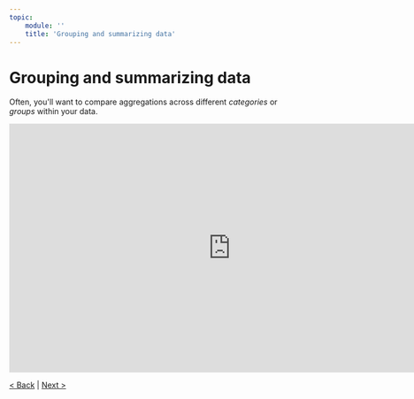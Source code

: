 ```yaml
---
topic:
    module: ''
    title: 'Grouping and summarizing data'
---
```


# Grouping and summarizing data

Often, you'll want to compare aggregations across different *categories* or *groups* within your data.

<iframe width="800" height="450" src="https://www.youtube.com/embed/ZHX-hib9kgA" title="Grouping and summarizing data" frameborder="0" allow="accelerometer; autoplay; clipboard-write; encrypted-media; gyroscope; picture-in-picture" allowfullscreen></iframe>

[< Back](./03-01-aggregate-data.md) | [Next >](./03-03-visualize-data.md)
